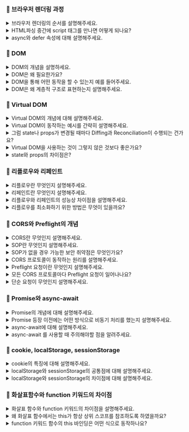 ### 📝 브라우저 렌더링 과정

<details>
<summary> 브라우저 렌더링의 순서를 설명해주세요. </summary>
</br>
먼저 서버로부터 HTML 문서를 전달받으면, 브라우저 엔진은 위에서 아래로 순차적으로 파싱하며 태그와 속성을 발견합니다.  
이 태그와 속성들은 트리 형태로 변환되어 메모리에 저장되는데, 이를 DOM 트리라고 합니다.  
HTML 파싱 중 CSS링크 또는 스타일 태그를 만나면, 이를 파싱하여 CSSOM 트리로 변환합니다.  
문서의 파싱이 완료되면, DOM과 CSSOM 트리를 결합하여 렌더 트리를 생성합니다.  
렌터 트리는 브라우저 상에서 요소의 위치와 크기를 결정하는 리플로우 과정을 거치며, 마지막으로 요소의 색상, 경계선 등 시각적 요소를 그리는 페인팅 과정이 진행됩니다. 
</br></br> 
</details>

<details>
<summary> HTML파싱 중간에 script 태그를 만나면 어떻게 되나요? </summary>
</br>
파싱 중간에 script 태그를 만나면, 브라우저는 해당 스크립트를 로드하고 실행하기 위해 파싱을 일시 중단합니다.  
외부 스크립트의 경우, 스트립트를 로드하고 실행한 후 파싱을 재개하며, 내부 스크립트의 경우, 실행이 완료될때까지 파싱이 중단됩니다. 이로 인해 파싱 속도가 저하되고, DOM 트리가 완성되기 전에 스크립트가 DOM을 조작할 가능성이 있어, 예기치 못한 상황이 발생할 수 있습니다. 이러한 문제를 방지하기 위해 'async', 'defer' 같은 속성을 사용하여 파싱에 미치는 영향을 최소화할 수 있습니다. 
</br></br> 

</details>

<details>
<summary> async와 defer 속성에 대해 설명해주세요.  </summary>
</br>
'async'와 'defer'는 스크립트를 비동기적으로 로드하는 속성입니다. 이들은 HTML 파싱이 중단되는 현상과 DOM 트리가 완성되기 전에 스크립트가 실행되는 것을 방지하기 위해 사용됩니다.  
'async' 속성은 스크립트가 로드되는 즉시 실행하는 반면, 'defer' 속성은 스크립트를 비동기적으로 로드하되, HTML 파싱이 완료된 후 스크립트를 실행합니다.  
따라서 'async'는 스크립트 로드 순서 상관없이 실행되는 경우에 적합하고, 'defer'는 스크립트의 실행 순서가 중요할 때 적합합니다. 
</br></br> 

- defer : 안정적, 가장 많이 씀   
두 스크립트가 병렬로 다운되지만 HTML 파싱 완료 후 -> 작성 순서대로 실행됨
```
<!DOCTYPE html>
<html>
  <head>
    <script src="script1.js" defer></script>
    <script src="script2.js" defer></script>
  </head>
  <body>
    <h1>페이지 제목</h1>
  </body>
</html>
```

- async : 순서가 중요하지 않은 경우에만 사용  
두 스크립트는 병렬로 다운되지만 다운되는 순서대로 실행됨 -> 순서 보장 안됨  
DOM이 아직 안만들어졌을 수도 있음 -> 에러 위험 
```
<!DOCTYPE html>
<html>
  <head>
    <script src="script1.js" async></script>
    <script src="script2.js" async></script>
  </head>
  <body>
    <h1>페이지 제목</h1>
  </body>
</html>
```

</details>

### 📝 DOM

<details>
<summary> DOM의 개념을 설명하세요. </summary>
</br>
Document Object Model의 약자.  
HTML이나 XML같은 마크업 언어로 작성된 문서를 자바스크립트와 같은 프로그래밍 언어가 조작할 수 있도록 하는 트리 구조 인터페이스를 의미합니다.  
DOM은 계층적 구조를 가진 노드 트리로 구성됩니다.
</br></br> 
</details>

<details>
<summary> DOM은 왜 필요한가요? </summary>
</br>
동적인 웹 페이지를 구현하려면 자바스크립트와 같은 프로그래밍 언어가 문서에 접근하고, 제어할 수 있는 수단이 있어야 합니다. 하지만, 마크업 언어로 작성된 문서에는 이러한 수단이 없기때문에 문서에 접근하고, 제어할 수 있는 수단인 DOM이 필요합니다.
</br></br> 
</details>

<details>
<summary> DOM을 통해 어떤 동작을 할 수 있는지 예를 들어주세요. </summary>
</br>
만약 button element가 클릭되었을 때, 특정 함수를 호출하도록 Event Handler를 추가할 수 있고, 웹 페이지 내에 새로운 요소를 추가하거나, 삭제, 수정할 수 있습니다.
</br></br> 
</details>

<details>
<summary> DOM은 왜 계층적 구조로 표현하는지 설명해주세요. </summary>
</br>
계층적 구조에서는 노드들 간의 관계가 부모, 자식, 형제 등으로 명확하게 정의됩니다.  
이는 노드의 추가, 제거, 이동 작업을 쉽게 할 수 있도록 도와줍니다. 또한, 이벤트가 발생한 요소로부터 이벤트가 올라가는 이벤트 버블링, 반대로 이벤트가 내려가는 이벤트 캡처링 동작은 계층적 구조에서 효율적으로 동작하기 때문에, DOM을 계층적 구조로 표현하는 것입니다. 
</br></br> 
</details>

### 📝 Virtual DOM

<details>
<summary> Virtual DOM의 개념에 대해 설명해주세요. </summary>
</br>
Virtual DOM은 웹 성능을 최적화하기 위해 사용되는 DOM  관리 방법으로, 웹 어플리케이션의 상태 변경 시, 객체 형태의 가상 DOM을 통해 변경된 부분만 찾아내어 이를 실제 DOM에 적용하는 기능을 합니다.  
Virtual DOM의 동작 순서는 Diffing과 Reconiliation, 크게 두 가지로 구분할 수 있습니다.  
Diffing이란, Virtual DOM에서 변경점을 찾아내는 과정을 의미하고, Reconciliation이란, 찾아낸 변경점을 실제 DOM에 적용하는 과정을 의미합니다. 
</br></br>
</details>

<details>
<summary> Virtual DOM이 동작하는 예시를 간략히 설명해주세요. </summary>
</br>
먼저, 어플리케이션이 제일 처음 렌더링 될 때, 어플리케이션의 초기 상태를 담은 virtual DOM을 메모리 상에 하나 생성합니다.  
이후, 어플리케이션이 실행되면서 state나 props가 변경된 부분이 있는 경우, 새로운 버전의 Virtual DOM을 메모리 상에 하나 더 생성합니다.  
새로운 버전의 Virtual DOM이 생성된 후, 이전 버전의 Virtual DOM과 비교하는 과정인 Diffing에 돌입하고, 변경점을 찾아냅니다.  
이 과정에서 두 Virtual DOM 트리의 각 노드를 비교하여 어떤 부분이 변경되었는지 확인합니다.  변경점을 찾아낸 이후에는, 실제 DOM에 적용하는 과정인 Reconciliation에 돌입합니다.  
이 과정에서 변경된 부분만 실제 DOM에 업데이트하기 때문에, 브라우저 성능이 향상될 수 있는 것입니다.  
Reconciliation이 완료된 이후, 또 다른 변경점이 생기면, 구 버전의 Virtual DOM은 폐기되고, 새로운 변경 사항을 반영한 최신 버전의 Virtual DOM이 다시 생성됩니다. 
</br></br>
</details>

<details>
</br>
<summary> 그럼 state나 props가 변경될 때마다 Diffing과 Reconciliation이 수행되는 건가요? </summary>
React를 비롯하여 Virtual DOM을 사용하는 대부분의 프레임워크에서는 Batch 업데이트를 지원하고 있습니다.  
따라서, 짧은 시간 안에 여러 개의 state와 props가 동시에 변경되면, 이를 각각 처리하는 것이 아니라, 한꺼번에 모아서 처리합니다. 
</br></br>
</details>

<details>
</br>
<summary> Virtual DOM을 사용하는 것이 그렇지 않은 것보다 좋은가요? </summary>
항상 그런 것은 아닙니다.  
간단한 어플리케이션의 경우에는 Virtual DOM을 사용하면 오히려 메모리 공간을 차지합니다.  
다만, DOM 트리가 복잡하고, 상태 변경도 빈번하게 일어나는 대규모 어플리케이션에서 사람의 인지 능력으로는 정확히 어떤 DOM을 업데이트해야 하는지 식별하기 어렵기 때문에, Virtual DOM을 사용하는 것입니다.  
따라서, 어플리케이션 복잡도와 요구 사항에 맞게 Virtual DOM 적용 여부를 결정하는 것이 좋습니다. 
</br></br>
</details>

<details>
</br>
<summary> state와 props의 차이점은?  </summary>
React에서 state와 props는 컴포넌트의 데이터를 다루는 핵심입니다.  
먼저 props는 부모 컴포넌트가 자식 컴포넌트에게 값을 전달할 때 사용하며, 전달된 값은 자식 컴포넌트에서 읽기 전용(read-only)으로만 사용할 수 있습니다. 
반면 state는 컴포넌트 내부에서 값을 직접 선언하고 관리하는 데이터로, 사용자의 상호작용이나 비동기 요청 등으로 값이 바뀌면 해당 컴포넌트는 자동으로 리렌더링됩니다. 
요약하면, props는 외부에서 받아오는 고정된 값이고, state는 내부에서 바뀔 수 있는 동적인 값이라고 할 수 있습니다.
</details>

### 📝 리플로우와 리페인트

<details>
<summary> 리플로우란 무엇인지 설명해주세요. </summary>
</br>
리플로우란, 웹 페이지 내에서 요소의 위치 또는 크기에 변화가 있을 때, 변화된 레이아웃을 다시 계산하여 렌더 트리에 적용하는 과정을 의미합니다. width, height, padding 그리고 border-width와 같은 크기 관련 속성, position, top, left와 같은 위치 관련 속성, display, flex 속성과 같은 레이아웃 관련 속성, font-size, font-weight과 같은 폰트 크기 관련 속성이 리플로우를 유발하는 속성입니다. 
</br></br> 
</details>

<details>
<summary> 리페인트란 무엇인지 설명해주세요. </summary>
</br>
리페인트란, 웹 페이지 내에서 요소의 시각적인 표현에 변화가 있을 때, 변화된 시각적 표현을 가시 계산하여 렌더 트리에 적용하는 과정을 의미합니다. color, background-color 같은 색상 관련 속성, border-color, border-radious와 같은 테두리 관련 속성이 리페인트를 유발하는 속성입니다.  
</br></br> 
</details>

<details>
<summary> 리플로우와 리페인트의 성능상 차이점을 설명해주세요. </summary>
</br>
부모 노드의 레이아웃 변화는 자식 노드의 레이아웃까지 영향을 미치기 때문에, 리페인트와는 달리, 리플로우가 발생하면 하위 렌더트리를 다시 계산하고 재구성하는 과정이 필요합니다. 따라서, 리플로우는 그 자체만으로도 부하가 큰 작업입니다. 또한, 리플로우가 발생하면 일반적으로 리페인트도 다시 발생하기 때문에, 성능에 큰 영향을 끼친다고 할 수 있으며, 렌더링 성능을 최적화하기 위해선 피플로우를 최소화해야 합니다. 또한, 리플로우는 주로 CPU를 활용하는 반면, 리페인트는 GPU를 활용한다는 차이도 있습니다.
</br></br> 

- CPU ? </br>
CPU란 컴퓨터의 뇌라고 할 수 있음.  
복잡한 계산과 명령을 순차적으로 처리함.  
하나씩 정확하고 빠르게 계산함.  
웹 서핑, 문서 작성, 게임 등 대부분의  일반적인 작업을 처리함. 

- GPU ? </br>
GPU란 컴퓨터의 시각 처리 장치임.  
동시에 많은 계산을 병렬로 처리함.  
그래픽을 그리거나, 3D 게임이나 AI 학습 같은 많은 데이터 처리에 적합함.  
주로 게임 그래픽이나 영상 처리, AI 계산 등에 사용 됨.  
</br></br> 
</details>

<details>
<summary> 리플로우를 최소화하기 위한 방법은 무엇이 있을까요? </summary>
</br>
리플로우를 최소화하기 위해, DOM 업데이트를 하나로 묶어 Batch Update하는 방법을 생각해볼 수 있습니다. 또한, offsetHeight, offsetWidth와 같은 자바스크립트의 레이아웃 속성에 여러 번 접근하면 리플로우가 발생할 수 있기 때문에, 이런한 속성들은 변수에 저장해 두고 재사용해야 합니다. 마지막으로, 가급적 레이아웃 변경이 적은 요소를 사용해야 합니다. position 속성을 예로 들면 fixed나 absolute 같은 값들을 사용할 수 있습니다. 
</br></br> 
</details>

### 📝 CORS와 Preflight의 개념

<details>
<summary>CORS란 무엇인지 설명해주세요.</summary>
</br>
CORS란 Cross Origin Resource Sharing의 약자로, 교차 출처 리소스 공유라고 부릅니다. </br> 2009년에 HTML5 표준으로 채택된 프로토콜이며, SOP에 의해 제한된 교차 출처 간 리소스 공유를 허용하기 위한 방법입니다. </br> 애플리케이션의 요구 사항이 복잡해지면서, 다른 도메인의 리소스를 활용하는 경우가 많아졌기 때문에 등장한 프로토콜로, 서버에서 CORS 관련 헤더를 설정하여 다른 도메인에서의 리소스 요청을 허용할 수 있습니다. </br> CORS에러는 CORS 헤더를 적절히 설정하지 않은 상태에서 교차 출처 리소스를 요청하는 경우 발생할 수 있습니다. </br>

CORS란 다른 웹사이트 주소에서 정보를 요청할 때 허락받는 시스템. 원래는 보안 때문에 "다른 사이트 거 가져오지마!"라는 규칙이 있었지만 요즘은 API처럼 다른 도메인에서 정보 가져올 일이 많기때문에 서버가 "괜찮아, 가져가도 돼"라고 허락해주는 것이 CORS임. 허락을 해주지 않으면 브라우저가 막음 -> CORS 에러

- 프로토콜?  
서버와 브라우저가 서로 어떻게 대화할지 약속한 규칙 </br>
데이터를 어떻게 주고받을지 정한 **통신 방식의 규칙** 
예를 들어 “너 파일 줄게”, “이미지 요청할게” 이런거를 할 때의 규칙 </br>
CORS는 그 규칙 중 하나 </br>

- 도메인?  
웹사이트 주소 </br>
http:// => 보통 웹사이트 </br>
https:// => 보안이 적용된 웹사이트 </br>
다른 도메인에서 요청한다 ⇒ A라는 웹사이트가 B라는 웹사이트에 있는 파일(리소스)를 가져오려고 한다. </br>
이걸 막 하면 보안 문제가 생기니까 서버에서 내 자료를 다른 사이트에서도 써도 돼요라는 허락(CORS 허용)을 해줘야함. </br>

- 헤더? </br>
요청하거나 응답할 때 같이 보내는 **메모지** 같은 역할 </br>
이건 "JSON"이에요, 이건 다른 사이트가 요청했어요. 허락했어요 같은 **작은 설명서** </br></br>

</details>

<details>
<summary>SOP란 무엇인지 설명해주세요.</summary>
</br>
Same Origin Policy의 약자로, 동일 출처 정책을 의미합니다. </br> 1990년대 후반에 등장한 보안 정책으로, 현재 출처와 동일한 출처의 리소스만 접근할 수 있도록 하는 정책입니다. </br> 여기서 동일 출처란, 도메인과 프로토콜, 포트 번호가 모두 같은 경우를 의미하며, 하나라도 다를 경우 동일 출처 정책에 의해 리소스 접근이 제한됩니다. </br></br>

- 포트 번호? </br>
컴퓨터가 통신하는 문(문 번호) </br>
서버가 어떤 문을 통해 데이터를 주고받을지 지정하는 번호 </br>
예: https://www.example.com → 내부적으로는 :443으로 접속함 </br></br>

</details>

<details>
<summary> SOP가 없을 경우 가능한 보안 취약점은 무엇인가요? </summary>
</br>
사용자 인증 정보에 해당하는 세션 ID 같은 정보들이 쿠키에 포함되어 있을 수 있기 때문에 이 세션 정보를 탈취하여 Cross Site Scripting 혹은, CSRF와 같은 해킹 공격에 이용할 수 있습니다. </br> SOP 정책을 통해 리소스를 다른 도메인에서 접근하지 못하도록 제한한다면, 이러한 해킹 공격을 어느 정도 완화할 수 있습니다. </br> </br>

- 세션 ID? </br>
로그인한 사용자를 기억하기 위한 번호표.  </br>
다른 페이지로 넘어가도 서버는 세션 ID라는 고유 번호를 만들어서 로그인했다라는 것을 서버가 알아보는 것.  </br>
즉, 로그인 상태를 유지하게 해주는 열쇠 </br>

- 쿠키? </br>
브라우저가 서버로부터 받은 세션 ID같은 것을 쿠키에 저장.  </br>
다음 요청 때 해당 쿠키를 자동으로 같이 보냄 -> 서버는 "너구나!"라고 인식 </br>
쿠키는 로그인 상태, 최근 본 상품, 설정 같은 것을 저장할 때도 사용됨 </br>
=> 세션ID (열쇠), 쿠키 (그 열쇠를 담아놓은 주머니) </br>

- XSS (Cross Site Scripting)?  </br>
사이트에 악성 스크립트를 심는 해킹 방법 </br>
사용자의 브라우저 정보를 해커가 탈취할 수 있게 만든는 위험한 공격 </br>

- CSRF (Cross Site Request Forgery)? </br>
내가 의도하지 않은 요청이 "내 계정"으로 날아가는 해킹 </br>
신뢰된 사용자의 인증정보를 악용하여 공격하는 방식 </br></br>

</details>

<details>
<summary> CORS 프로토콜이 동작하는 원리를 설명해주세요. </summary>
</br>
서버는 응답 처리 코드에서 CORS 관련 헤더를 설정할 수 있습니다. </br>
이 헤더를 통해 요청을 허용할 도메인과, HTTP 메서드, 그리고 요청 헤더의 종류를 정의할 수 있습니다. </br> 이후, 브라우저에서 서버로 리소스를 요청할 때, 이 헤더에 설정한 정보와 일치하지 않는다면, 브라우저에서 CORS에러가 발생하는 것입니다. </br> CORS 프로토콜 스펙에서 정의한 비교적 보안적으로 민감하지 않다고 판단되는 요청들이 있는데, 이를 단순 요청이라고 칭하며, 이 요청을 제외한 CORS 요청에는 실제 요청을 전송하기 전, 요청 허가를 위한 preflight 요청이 발생할 수 있습니다.</br></br>

</details>

<details>
<summary> Preflight 요청이란 무엇인지 설명해주세요. </summary>
</br>
preflight 요청은 보안적으로 민감한 CORS 요청에 대해, 요청이 가능한지를 먼저 확인하는 과정입니다.</br> 브라우저에서 자동으로 실행되는 요청으로, OPTIONS 메서드를 사용하며, 서버에서 설정한 CORS 관련 설정들을 Header 값으로 확인할 수 있습니다.</br> 이 과정을 통해, 허용되지 않는 요청에 대한 처리 부하를 낮출 수 있습니다. 즉 Preflight는 브라우저 성능 최적화용!</br></br>
</details>

<details>
<summary> 모든 CORS 프로토콜마다 Preflight 요청이 일어나나요?</summary>
</br>
보안적으로 민감하지 않은 단순 요청이거나, 이전에 응답받은 Preflight 응답이 캐싱되어 있는 경우 Preflight 요청이 일어나지 않습니다.</br> 브라우저에서 자동으로 실행되는 요청으로, OPTIONS 메서드를 사용하며, 서버에서 Access-Control-Max-Age라는 헤더 값을 초 단위로 설정할 수 있고, 이전 요청의 응답값이 아직 캐싱되어 있다면, 같은 요청에 대해서는 Preflight 요청이 일어나지 않습니다.</br> </br>

- 캐싱?   
자주 사용하는 데이터를 임시로 저장해 두고, 다음에 더 빠르게 사용하려는 것. </br>
웹에서는 서버에 매번 요청하지 않고, 이전에 받아온 응답 데이터를 잠깐 저장해두는 방식</br>
- OPTIONS 메서드란?  
브라우저가 먼저 "이 요청 해도 돼?"하고 서버에게 허락을 구하는 HTTP 메서드. </br>
Preflight 요청은 실제 요청 전에 OPTIONS 메서드로 먼저 날아감. </br>
- Access-Control-Max-Age  
Preflight 응답을 얼마나 오래 캐시할지(저장할지)정하는 시간.</br>
서버가 설정한 시간에 따라, 브라우저는 해당 시간 동안 Preflight 요청을 생략함. </br>
이 설정이 없다면, 브라우저는 매번 OPTIONS 요청을 보내야 해서 성능이 떨어짐. </br></br>

</details>

<details>
<summary> 단순 요청이 무엇인지 설명해주세요. </summary>
</br>
요청의 메서드가 GET, HEAD, POST 중 하나이며, 헤더와 Content-Type이 CORS프로토콜에서 지정한 값인 경우가 단순 요청에 해당합니다.</br> 이 경우는 Preflight 과정을 통한 권한 조회 과정 없이 CORS 요청이 가능합니다. </br></br>

- HEAD?  
  GET 요청처럼 정보를 요청하지만, 헤더만 받고, 실제 내용(body)는 받지 않는 요청 방식.  
  언제 사용? 파일 용량, 수정 시간 같은 메타 정보만 필요할 때  
  ex. 이미지 용량 확인, 웹 페이지 존재 여부 검사 등  

- Content-Type이란?  
  서버나 클라이언트가 보내는 데이터가 어떤 형식인지 알려주는 '데이터 설명서'



</details>

### 📝 Promise와 async-await

<details>
<summary> Promise의 개념에 대해 설명해주세요. </summary>
</br>
Promise는 비동기 연산의 상태를 나타내는 객체입니다.  
비동기 처리가 진행중이면 pending, 성공이면 fulfilled, 실패면 rejected라는 상태값을 가집니다. Promise는 비동기 프로그래밍을 then과 catch를 통해 간결하게 표현할 수 있도록 ES6에서 새로 도입되었습니다.  
</br></br>

- Promise  
비동기 작업을 처리하고, 그 상태를 담는 객체  
- then/catch  
Promise 객체에서 결과를 처리하는 메서드
- async/await  
Promise를 더 쉽게 쓸 수 있게 해주는 문법
</br></br>
</details>

<details>
<summary> Promise 등장 이전에는 어떤 방식으로 비동기 처리를 했는지 설명해주세요. </summary>
</br>
Promise 등장 이전에는 비동기 작업을 처리하는 함수에 성공 콜백과, 실패 콜백을 각각 넘겨서 완료 상태에 따른 처리를 했습니다.  
이런 방식이다 보니, 두 개 이상의 비동기 작업이 순서를 갖고 실행되어야 할 때, 콜백 함수 안에 또 다른 콜백 함수가 점점 중첩되는 callback hell 현상이 발생하여, 코드 가독성 및 유지보수성 저하의 요인이 되었습니다. 
</br></br> 
</details>

<details>
<summary> async-await에 대해 설명해주세요. </summary>
</br>
Promise의 완료를 기다리기 위한 문법으로, async 키워드로 정의한 함수 내에서 호출되는 Promise 앞에 await 키워드를 사용하면, 해당 Promise가 완료될 때까지 코드의 실행을 일시정지 할 수 있습니다. 이를 통해, 비동기 코드를 마치 동기 코드처럼 쉽게 작성할 수 있습니다.
</br></br>
</details>

<details>
<summary> async-await 를 사용할 때 주의해야할 점을 알려주세요. </summary>
</br>
await의 에러 핸들링은 try-catch 블록에서 실행할 수 있습니다. 또한, await는 Promise가 완료될 때까지 함수의 실행을 중단하기 때문에, 실행 흐름을 잘 고려하여 적재적소에 사용해야합니다. 예를 들어, 여러 비동기 작업이 순차적으로 진행될 필요가 없는 경우에는, await 대신 Promise.all 함수를 사용하는 것이 바람직합니다.  
Promise.all 함수는 여러 개의 api를 동시에 요청할 때나, 이미지나 파일을 병렬로 불러올 때 그리고 모든 결과가 모두 있어야 다음 작업을 할 수 있을 떄 사용할 수 있습니다. 
</details>

### 📝 cookie, localStorage, sessionStorage

<details>
<summary> cookie의 특징에 대해 설명해주세요. </summary>
</br>
쿠키는 웹 클라이언트에서 사용하는 저장 수단으로, 'key, value' 쌍으로 데이터가 저장됩니다.  
쿠키는 HTTP 요청시 자동으로 헤더에 포함되어 전송되기 때문에, 주로 인증 정보와 같이 서버와의 통신에 필요한 데이터를 저장하며, 많은 용량의 쿠키가 저장되어 있을 경우, 통신 과정에서 오버헤드가 발생할 수 있기 때문에, 일반적으로 쿠키 한 개의 용량을 4KB 정도로 제한합니다.  
또한, 쿠키는 'Expires' 혹은 'Max-Age' 속성을 통해 데이터 저장 시 만료 날짜를 지정할 수 있고, 'Path' 속성을 통해 같은 도메인 내에서도 쿠키가 전송될 URL의 범위를 설정할 수 있다는 특징이 있습니다. 
</br></br> 

- 헤더란?  
웹에서 클라이언트(브라우저)와 서버가 서로 주고받는 부가 정보  
- 오버레드란?  
필요한 데이터 외에 추가로 생기는 부담이나 부가 비용 
</details>

<details>
<summary> localStorage와 sessionStorage의 공통점에 대해 설명해주세요. </summary>
</br>
localStorage와 sessionStorage는 HTML5에서 새롭게 도입된 Web Storage로, document 객체로도 접근할 수 있는 쿠키와는 달리, 자바스크립트를 통해서만 데이터 저장과 접근이 가능합니다.  
key, value 형태로 약 5MB까지 저장이 가능하며, HTTP 요청 시 자동으로 데이터를 전송하지 않기 때문에, 비교적 대용량의 데이터를 클라이언트측에서 관리하고 싶을 때 사용합니다. 쿠키와는 달리 명시적으로 만료 날짜를 지정할 수 없습니다. 
</br></br>  

- document 객체로 접근?  
document.cookie라는 방식으로 DOM객체를 통해 접근 가능하다는 뜻.
```
// 쿠키 설정
document.cookie = "username=민정";

// 쿠키 읽기
console.log(document.cookie); // 👉 "username=민정"
```
</details>

<details>
<summary> localStorage와 sessionStorage의 차이점에 대해 설명해주세요. </summary>
</br>
localStorage는 탭이나 브라우저를 닫아도 데이터가 제거되지 않으며, 도메인만 동일하다면, 2개 이상의 탭이 열러 있어도 이들 간에 데이커가 공유된다는 특징이 있습니다.  
반면, sessionStorage는 탭이나 브라우저가 닫히면 데이터가 자동으로 제거되며, 동일한 탭 내에서만 데이터가 유지된다는 특징이 있습니다.  
</br></br> 
</details>

### 📝 화살표함수와 function 키워드의 차이점

<details>
<summary> 화살표 함수와 function 키워드의 차이점을 설명해주세요. </summary>
</br>
먼저, 화살표 함수는 코드 블럭을 사용하지 않을 경우, return 문을 명시할 필요가 없습니다.  
또한, function 키워드는 arguments 객체를 통해 함수 인자에 접근할 수 있지만, 화살표 함수는 arguments 객체를 갖지 않기 때문에, 나머지 매개 변수를 통해 함수 인자에 접근할 수 있습니다.  
마지막으로, 함수 호출 방식에 다라 this의 참조가 다르게 동작하는 function 키워드와는 달리, 화살표 함수는 this가 항상 상위 스코프의 this를 참조합니다. 
</br></br> 

- 일반 함수 (function)
```
function add(a, b) {
  return a + b
}
```

- 화살표 함수 (=>)  
```
const add = (a, b) => a + b
```

- arguments 객체
``` 
//일반 함수

function printArg () {
  console.log(arguments) // 모든 인자가 담긴 유사 배열
}
printArg(1, 2, 3) //[1, 2, 3]
```

```
//화살표 함수 

const printArg = () => {
  console.log(argument) // 에러발생, 화살표 함수는 arguments객체를 가지지 않음
}

const printArg = (...args) => {
  console.log(args) //[1, 2, 3]
}
printArg(1, 2, 3)
```

- this 바인딩  
일반 함수는 this가 누가 호출했느냐에 따라 달라짐.  
``` 
const obj = {
  name: "민정", 
  sayHi: function() {
    console.log(this.name) // '민정'
  }
}
obj.sayHi()
```  
화살표 함수는 this가 항상 상위 스코프에서 정해진 this를 그대로 사용 
```
const obj = {
  name: "민정", 
  sayHi: () => {
    console.log(this.name) // undefined(this는 obj가 아님)
  }
}
obj.sayHi()
```

- 차이  
function은 this가 동적으로 바뀜(호출하는 대상에 따라)  
화살표 (=>)는 this가 고정돼 있음 (자기 바깥쪽 스코프의 this 사용)

</details>

<details>
<summary> 왜 화살표 함수에서는 this가 항상 상위 스코프를 참조하도록 하였을까요? </summary>
</br>
function 키워드로 정의한 함수는 호출 방식에 따라 this 바인딩이 다르게 동작하기 때문에, this 값을 예측하기 어렵다는 문제가 있습니다.  
따라서, 화살표 함수에서는 this가 항상 상위 스코프를 참조하도록 개선하여, this 바인딩의 일관된 동작을 보장하고, 코드 흐름에 따라 this의 참조값을 예측하기 쉽도록 만든 것입니다. 
</br></br> 
</details>

<details>
<summary> function 키워드 함수의 this 바인딩은 어떤 식으로 동작하나요? </summary>
</br>
일반적인 함수 호출의 경우는 this가 전역 객체를 가리키며, 객체의 메서드로 호출되는 경우는 해당 객체를 가리키게 됩니다.  
또한, 함수가 이벤트 핸들러로써 호출되는 경우에는 이벤트가 발생한 요소를 가리킵니다.  
이처럼, function 키워드로 정의한 함수는 this 바인딩의 일관성이 부족하기 때문에, ED6 이전에는 apply나 call, bind와 같은 함수를 통해 명시적으로 this 바인딩을 수행했습니다.  
</br></br> 

- 일반 함수 호출
```
function sayHi() {
  console.log(this) // 브라우저: window, Node.js: global
}
```
- 객체의 메서드로 호출될 때 : this는 그 객체
``` 
const person = {
  name: "철수",
  sayHi: function() {
    console.log(this.name) 
  }
}
person.sayHi() // 객체가 호출 -> this는 person
``` 
- 이벤트 핸들러로 호출될 때 : this는 이벤트가 발생한 요소
```
<button onclick="handleClick()">클릭</button>

<script>
  function handleClick() {
    console.log(this); // 이벤트 핸들러 안에서는 this가 그 이벤트를 발생시킨 DOM 요소를 가리킴
  }
</script>
```
</details>